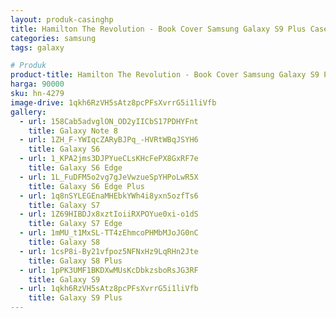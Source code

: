 ```yaml
---
layout: produk-casinghp
title: Hamilton The Revolution - Book Cover Samsung Galaxy S9 Plus Case
categories: samsung
tags: galaxy

# Produk
product-title: Hamilton The Revolution - Book Cover Samsung Galaxy S9 Plus Case
harga: 90000
sku: hn-4279
image-drive: 1qkh6RzVH5sAtz8pcPFsXvrrG5i1liVfb
gallery:
  - url: 158Cab5advglON_OD2yIICbS17PDHYFnt
    title: Galaxy Note 8
  - url: 1ZH_F-YWIqcZARyBJPq_-HVRtWBqJSYH6
    title: Galaxy S6
  - url: 1_KPA2jms3DJPYueCLsKHcFePX8GxRF7e
    title: Galaxy S6 Edge
  - url: 1L_FuDFM5o2vg7gJeVwzueSpYHPoLwR5X
    title: Galaxy S6 Edge Plus
  - url: 1q8nSYLEGEnaMHEbkYWh4i8yxn5ozfTs6
    title: Galaxy S7
  - url: 1Z69HIBDJx8xztIoiiRXPOYue0xi-o1dS
    title: Galaxy S7 Edge
  - url: 1mMU_t1MxSL-TT4zEhmcoPHMbMJoJG0nC
    title: Galaxy S8
  - url: 1csP8i-By21vfpoz5NFNxHz9LqRHn2Jte
    title: Galaxy S8 Plus
  - url: 1pPK3UMF1BKDXwMUsKcDbkzsboRsJG3RF
    title: Galaxy S9
  - url: 1qkh6RzVH5sAtz8pcPFsXvrrG5i1liVfb
    title: Galaxy S9 Plus
---
```


